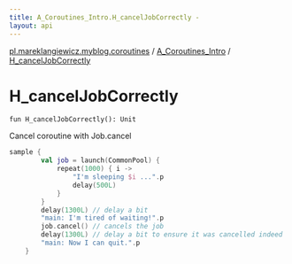 ```yaml
---
title: A_Coroutines_Intro.H_cancelJobCorrectly - 
layout: api
---
```


<div class='api-docs-breadcrumbs'><a href="../index.html">pl.mareklangiewicz.myblog.coroutines</a> / <a href="index.html">A_Coroutines_Intro</a> / <a href=".">H_cancelJobCorrectly</a></div>

# H_cancelJobCorrectly

<div class="signature"><code><span class="keyword">fun </span><span class="identifier">H_cancelJobCorrectly</span><span class="symbol">(</span><span class="symbol">)</span><span class="symbol">: </span><span class="identifier">Unit</span></code></div>

Cancel coroutine with Job.cancel

``` kotlin
sample {
        val job = launch(CommonPool) {
            repeat(1000) { i ->
                "I'm sleeping $i ...".p
                delay(500L)
            }
        }
        delay(1300L) // delay a bit
        "main: I'm tired of waiting!".p
        job.cancel() // cancels the job
        delay(1300L) // delay a bit to ensure it was cancelled indeed
        "main: Now I can quit.".p
    }
```

